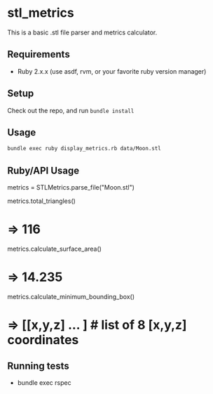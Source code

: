 # stl_metrics

This is a basic .stl file parser and metrics calculator.

## Requirements

* Ruby 2.x.x (use asdf, rvm, or your favorite ruby version manager)

## Setup

Check out the repo, and run `bundle install`

## Usage

```bash
bundle exec ruby display_metrics.rb data/Moon.stl
```

## Ruby/API Usage

metrics = STLMetrics.parse_file("Moon.stl")

metrics.total_triangles()
# => 116

metrics.calculate_surface_area()
# => 14.235

metrics.calculate_minimum_bounding_box()

# => [[x,y,z] ... ] # list of 8 [x,y,z] coordinates


## Running tests

  * bundle exec rspec
